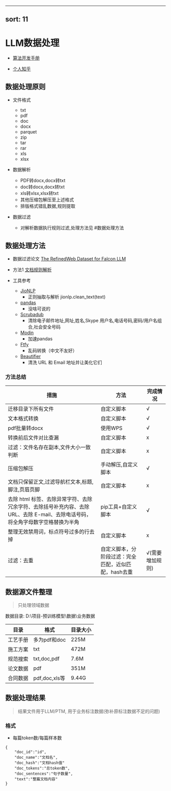 ***

## sort: 11

# LLM数据处理

*   [算法开发手册](https://kg-nlp.github.io/Algorithm-Project-Manual/大模型/LLM数据处理.html)

*   [个人知乎](https://www.zhihu.com/people/zhangyj-n)

## 数据处理原则

*   文件格式
    *   txt
    *   pdf
    *   doc
    *   docx
    *   parquet
    *   zip
    *   tar
    *   rar
    *   xls
    *   xlsx

*   数据解析
    *   PDF转docx,docx转txt
    *   doc转docx,docx转txt
    *   xls转xlsx,xlsx转txt
    *   其他压缩包解压至上述格式
    *   排版格式错乱数据,规则提取

*   数据过滤
    *   对解析数据执行规则过滤,处理方法见 #数据处理方法

## 数据处理方法

*   数据过滤论文 [The RefinedWeb Dataset for Falcon LLM](https://zhuanlan.zhihu.com/p/641013454)

*   方法1 [文档规则解析](https://kg-nlp.github.io/Algorithm-Project-Manual/文档解析/文档规则解析.html)

*   工具参考
    *   [JioNLP](https://github.com/dongrixinyu/JioNLP)
        *   正则抽取与解析 jionlp.clean\_text(text)
    *   [pandas](https://github.com/pandas-dev/pandas)
        *   没啥可说的
    *   [Scrubadub](https://github.com/LeapBeyond/scrubadub/tree/d95cb8d4d0f6d27691c0c2de1ee7ab54e535a970)
        *   清除电子邮件地址,网址,姓名,Skype 用户名,电话号码,密码/用户名组合,社会安全号码
    *   [Modin](https://github.com/modin-project/modin)
        *   加速pandas
    *   [Ftfy](https://github.com/rspeer/python-ftfy)
        *   乱码转换（中文不友好）
    *   [Beautifier](https://github.com/sachin-philip/beautifier)
        *   清洗 URL 和 Email 地址并让美化它们

### 方法总结

| 措施                                                                       | 方法                           | 完成情况      |
| ------------------------------------------------------------------------ | ---------------------------- | --------- |
| 迁移目录下所有文件                                                                | 自定义脚本                        | √         |
| 文本格式转换                                                                   | 自定义脚本                        | √         |
| pdf批量转docx                                                               | 使用WPS                        | √         |
| 转换前后文件对比查漏                                                               | 自定义脚本                        | x         |
| 过滤：文件名存在副本,文件大小一致判断                                                      | 自定义脚本                        | x         |
| 压缩包解压                                                                    | 手动解压,自定义脚本                   | √         |
| 文档只保留正文,过滤导航栏文本,标题,脚注,页眉页脚                                               | 自定义脚本                        | x         |
| 去除 html 标签、去除异常字符、去除冗余字符、去除括号补充内容、去除 URL、去除 E-mail、去除电话号码，将全角字母数字空格替换为半角 | pip工具+自定义脚本                  | √         |
| 整理无效禁用词，标点符号过多的行去掉                                                       | 自定义脚本                        | x         |
| 过滤：去重                                                                    | 自定义脚本，分阶段过滤：完全匹配，近似匹配，hash去重 | √(需要增加规则) |

## 数据源文件整理

> 只处理领域数据

数据目录: D:\项目-预训练模型\数据\业务数据

| 目录   | 格式           | 目录大小  |
| ---- | ------------ | ----- |
| 工艺手册 | 多为pdf和doc    | 225M  |
| 施工方案 | txt          | 472M  |
| 规范搜索 | txt,doc,pdf  | 7.6M  |
| 论文数据 | pdf          | 351M  |
| 合同数据 | pdf,doc,xls等 | 9.44G |

## 数据处理结果

> 结果文件用于LLM/PTM, 用于业务标注数据(弥补原标注数据不足的问题)

### 格式

*   每篇token数/每篇样本数

```
{   
    "doc_id":"id",
    "doc_name":"文档名",
    "doc_hash":"文档hash值"
    "doc_tokens":"总token数",
    "doc_sentences":"句子数量",
    "text":"整篇文档内容"
}
```

